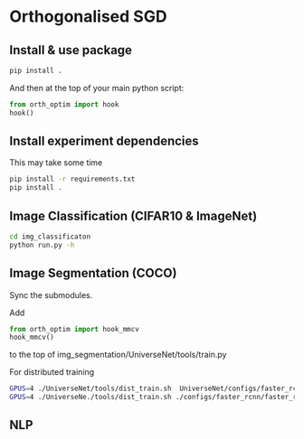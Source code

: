 # Orthogonalised SGD


## Install & use package

```bash
pip install .
```
And then at the top of your main python script:

```python
from orth_optim import hook
hook()
```

## Install experiment dependencies

This may take some time
```bash
pip install -r requirements.txt
pip install .
```

## Image Classification (CIFAR10 & ImageNet)

```bash
cd img_classificaton
python run.py -h
```

## Image Segmentation (COCO)

Sync the submodules.

Add

```python
from orth_optim import hook_mmcv
hook_mmcv()
```
to the top of img_segmentation/UniverseNet/tools/train.py

For distributed training
```bash
GPUS=4 ./UniverseNet/tools/dist_train.sh  UniverseNet/configs/faster_rcnn/faster_rcnn_r50_fpn_1x_coco.py 4 
GPUS=4 ./UniverseNe./tools/dist_train.sh ./configs/faster_rcnn/faster_rcnn_r50_fpn_1x_coco_orth.py 4 
```

## NLP

